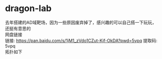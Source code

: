 # dragon-lab
去年搭建的AD域靶场，因为一些原因废弃掉了，感兴趣的可以自己搭一下玩玩，还挺有意思的 <br>
网盘链接 <br>
链接: https://pan.baidu.com/s/1jM1_zVdo1CZut-Kjf-OkDA?pwd=5vpq 提取码: 5vpq 
<br>
拓扑如下


